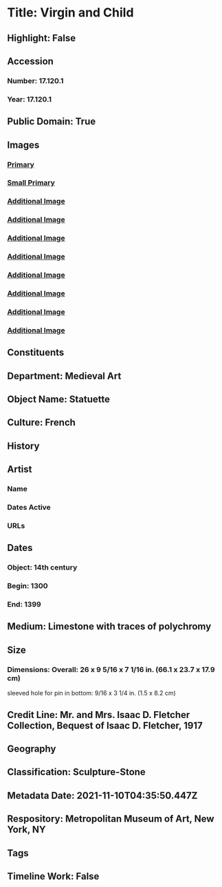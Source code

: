 # Title: Virgin and Child
## Highlight: False
## Accession
### Number: 17.120.1
### Year: 17.120.1
## Public Domain: True
## Images
### [Primary](https://images.metmuseum.org/CRDImages/md/original/sf17-120-1s1.jpg)
### [Small Primary](https://images.metmuseum.org/CRDImages/md/web-large/sf17-120-1s1.jpg)
### [Additional Image](https://images.metmuseum.org/CRDImages/md/original/sf17-120-1s2.jpg)
### [Additional Image](https://images.metmuseum.org/CRDImages/md/original/sf17-120-1s3.jpg)
### [Additional Image](https://images.metmuseum.org/CRDImages/md/original/sf17-120-1s4.jpg)
### [Additional Image](https://images.metmuseum.org/CRDImages/md/original/sf17-120-1s5.jpg)
### [Additional Image](https://images.metmuseum.org/CRDImages/md/original/sf17-120-1d1.jpg)
### [Additional Image](https://images.metmuseum.org/CRDImages/md/original/sf17-120-1d2.jpg)
### [Additional Image](https://images.metmuseum.org/CRDImages/md/original/sf17-120-1d3.jpg)
### [Additional Image](https://images.metmuseum.org/CRDImages/md/original/sf17-120-1d5.jpg)
## Constituents
## Department: Medieval Art
## Object Name: Statuette
## Culture: French
## History
## Artist
### Name
### Dates Active
### URLs
## Dates
### Object: 14th century
### Begin: 1300
### End: 1399
## Medium: Limestone with traces of polychromy
## Size
### Dimensions: Overall: 26 x 9 5/16 x 7 1/16 in. (66.1 x 23.7 x 17.9 cm)
sleeved hole for pin in bottom: 9/16 x 3 1/4 in. (1.5 x 8.2 cm)
## Credit Line: Mr. and Mrs. Isaac D. Fletcher Collection, Bequest of Isaac D. Fletcher, 1917
## Geography
## Classification: Sculpture-Stone
## Metadata Date: 2021-11-10T04:35:50.447Z
## Respository: Metropolitan Museum of Art, New York, NY
## Tags
## Timeline Work: False